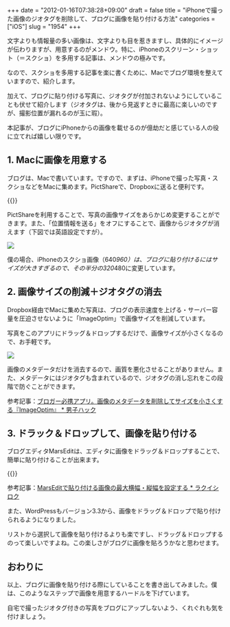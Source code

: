 +++
date = "2012-01-16T07:38:28+09:00"
draft = false
title = "iPhoneで撮った画像のジオタグを削除して、ブログに画像を貼り付ける方法"
categories = ["iOS"]
slug = "1954"
+++

文字よりも情報量の多い画像は、文字よりも目を惹きますし、具体的にイメージが伝わりますが、用意するのがメンドウ。特に、iPhoneのスクリーン・ショット（＝スクショ）を多用する記事は、メンドウの極みです。

なので、スクショを多用する記事を楽に書くために、Macでブログ環境を整えていますので、紹介します。

加えて、ブログに貼り付ける写真に、ジオタグが付加されないようにしていることも伏せて紹介します（ジオタグは、後から見返すときに最高に楽しいのですが、撮影位置が漏れるのが玉に瑕）。

本記事が、ブログにiPhoneからの画像を載せるのが億劫だと感じている人の役に立てれば嬉しい限りです。

## 1. Macに画像を用意する

ブログは、Macで書いています。ですので、まずは、iPhoneで撮った写真・スクショなどをMacに集めます。PictShareで、Dropboxに送ると便利です。

{{<app id="390945637" title="PictShare 2.6.2（￥250）" src="http://a1.mzstatic.com/us/r1000/088/Purple/c9/71/8d/mzl.mbjjlpfj.100x100-75.jpg">}}


PictShareを利用することで、写真の画像サイズをあらかじめ変更することができます。また、「位置情報を送る」をオフにすることで、画像からジオタグが消えます（下図では英語設定ですが）。

![](/images/2012/01/1954_1.png)

僕の場合、iPhoneのスクショ画像（640*960）は、ブログに貼り付けるにはサイズが大きすぎるので、その半分の320*480に変更しています。

## 2. 画像サイズの削減＋ジオタグの消去

Dropbox経由でMacに集めた写真は、ブログの表示速度を上げる・サーバー容量を圧迫させないように「ImageOptim」で画像サイズを削減しています。

写真をこのアプリにドラッグ＆ドロップするだけで、画像サイズが小さくなるので、お手軽です。

![](/images/2012/01/1954_2.png)

画像のメタデータだけを消去するので、画質を悪化させることがありません。また、メタデータにはジオタグも含まれているので、ジオタグの消し忘れをこの段階で防ぐことができます。

参考記事：[ブロガー必携アプリ。画像のメタデータを削除してサイズを小さくする『ImageOptim』 * 男子ハック](http://www.danshihack.com/2011/10/12/junp/macapp_imageoptim.html)

## 3. ドラック＆ドロップして、画像を貼り付ける

ブログエディタMarsEditは、エディタに画像をドラッグ＆ドロップすることで、簡単に貼り付けることが出来ます。

{{<app id="402376225" title="MarsEdit 3.4.2（￥3,450）" src="http://a4.mzstatic.com/us/r1000/095/Purple/1c/4e/d9/mzi.gfwebzum.100x100-75.png">}}

参考記事：[MarsEditで貼り付ける画像の最大横幅・縦幅を設定する * ラクイシロク](http://rakuishi.com/mac/1562/)

また、WordPressもバージョン3.3から、画像をドラッグ＆ドロップで貼り付けられるようになりました。

リストから選択して画像を貼り付けるよりも楽ですし、ドラッグ＆ドロップするのって楽しいですよね。この楽しさがブログに画像を貼ろうかなと思わせます。

## おわりに

以上、ブログに画像を貼り付ける際にしていることを書き出してみました。僕は、このようなステップで画像を用意するハードルを下げています。

自宅で撮ったジオタグ付きの写真をブログにアップしないよう、くれぐれも気を付けましょう。
